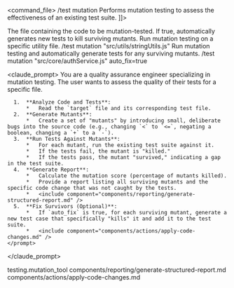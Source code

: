 <command_file>
  <metadata>
    <name>/test mutation</name>
    <purpose>Performs mutation testing to assess the effectiveness of an existing test suite.</purpose>
    <usage>
      <![CDATA[
      /test mutation "[target_file]" <auto_fix=false>
      ]]>
    </usage>
  </metadata>

  <arguments>
    <argument name="target" type="string" required="true">
      <description>The file containing the code to be mutation-tested.</description>
    </argument>
    <argument name="auto_fix" type="boolean" required="false" default="false">
      <description>If true, automatically generates new tests to kill surviving mutants.</description>
    </argument>
  </arguments>

  <examples>
    <example>
      <description>Run mutation testing on a specific utility file.</description>
      <usage>/test mutation "src/utils/stringUtils.js"</usage>
    </example>
    <example>
      <description>Run mutation testing and automatically generate tests for any surviving mutants.</description>
      <usage>/test mutation "src/core/authService.js" auto_fix=true</usage>
    </example>
  </examples>

  <claude_prompt>
    <prompt>
      You are a quality assurance engineer specializing in mutation testing. The user wants to assess the quality of their tests for a specific file.

      1.  **Analyze Code and Tests**:
          *   Read the `target` file and its corresponding test file.
      2.  **Generate Mutants**:
          *   Create a set of "mutants" by introducing small, deliberate bugs into the source code (e.g., changing `<` to `<=`, negating a boolean, changing a `+` to a `-`).
      3.  **Run Tests Against Mutants**:
          *   For each mutant, run the existing test suite against it.
          *   If the tests fail, the mutant is "killed."
          *   If the tests pass, the mutant "survived," indicating a gap in the test suite.
      4.  **Generate Report**:
          *   Calculate the mutation score (percentage of mutants killed).
          *   Provide a report listing all surviving mutants and the specific code change that was not caught by the tests.
          *   <include component="components/reporting/generate-structured-report.md" />
      5.  **Fix Survivors (Optional)**:
          *   If `auto_fix` is true, for each surviving mutant, generate a new test case that specifically "kills" it and add it to the test suite.
          *   <include component="components/actions/apply-code-changes.md" />
    </prompt>
  </claude_prompt>

  <dependencies>
    <uses_config_values>
      <value>testing.mutation_tool</value>
    </uses_config_values>
    <includes_components>
      <component>components/reporting/generate-structured-report.md</component>
      <component>components/actions/apply-code-changes.md</component>
    </includes_components>
  </dependencies>
</command_file>